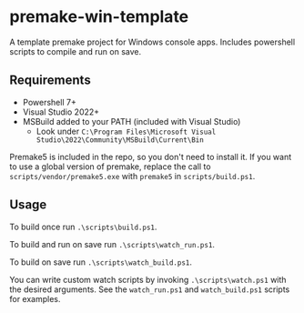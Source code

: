 # premake-win-template

A template premake project for Windows console apps. Includes powershell scripts to compile and run on save.

## Requirements

- Powershell 7+
- Visual Studio 2022+
- MSBuild added to your PATH (included with Visual Studio)
    - Look under `C:\Program Files\Microsoft Visual Studio\2022\Community\MSBuild\Current\Bin`

Premake5 is included in the repo, so you don't need to install it. If you want to use a global version of premake, replace the call to `scripts/vendor/premake5.exe` with `premake5` in `scripts/build.ps1`.

## Usage

To build once run `.\scripts\build.ps1`. 

To build and run on save run `.\scripts\watch_run.ps1`.

To build on save run `.\scripts\watch_build.ps1`.

You can write custom watch scripts by invoking `.\scripts\watch.ps1` with the desired arguments. See the `watch_run.ps1` and `watch_build.ps1` scripts for examples.
